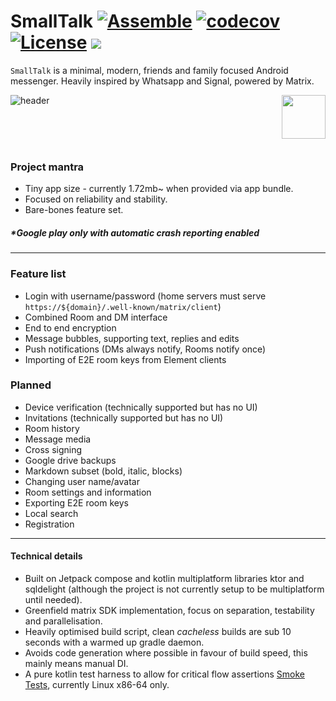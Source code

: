 # SmallTalk [![Assemble](https://github.com/ouchadam/small-talk/actions/workflows/assemble.yml/badge.svg)](https://github.com/ouchadam/small-talk/actions/workflows/assemble.yml) [![codecov](https://codecov.io/gh/ouchadam/small-talk/branch/main/graph/badge.svg?token=ETFSLZ9FCI)](https://codecov.io/gh/ouchadam/small-talk) [![License](https://img.shields.io/badge/License-Apache_2.0-blue.svg)](https://opensource.org/licenses/Apache-2.0) ![](https://img.shields.io/github/v/release/ouchadam/small-talk?include_prereleases)

`SmallTalk` is a minimal, modern, friends and family focused Android messenger. Heavily inspired by Whatsapp and Signal, powered by Matrix.

![header](https://github.com/ouchadam/small-talk/blob/main/.github/readme/header.png?raw=true)
[<img align="right" height="70" src="https://github.com/ouchadam/small-talk/blob/main/.github/readme/google-play-badge.png?raw=tru"></a>](https://play.google.com/store/apps/details?id=app.dapk.st)

<br>
<br>
<br>


### Project mantra
- Tiny app size - currently 1.72mb~ when provided via app bundle.
- Focused on reliability and stability.
- Bare-bones feature set.

##### _*Google play only with automatic crash reporting enabled_

---

### Feature list

- Login with username/password (home servers must serve `https://${domain}/.well-known/matrix/client`)
- Combined Room and DM interface
- End to end encryption
- Message bubbles, supporting text, replies and edits
- Push notifications (DMs always notify, Rooms notify once)
- Importing of E2E room keys from Element clients

### Planned

- Device verification (technically supported but has no UI)
- Invitations (technically supported but has no UI)
- Room history
- Message media
- Cross signing
- Google drive backups
- Markdown subset (bold, italic, blocks)
- Changing user name/avatar
- Room settings and information
- Exporting E2E room keys
- Local search
- Registration

--- 

#### Technical details

- Built on Jetpack compose and kotlin multiplatform libraries ktor and sqldelight (although the project is not currently setup to be multiplatform until needed).
- Greenfield matrix SDK implementation, focus on separation, testability and parallelisation.
- Heavily optimised build script, clean _cacheless_ builds are sub 10 seconds with a warmed up gradle daemon.
- Avoids code generation where possible in favour of build speed, this mainly means manual DI.
- A pure kotlin test harness to allow for critical flow assertions [Smoke Tests](https://github.com/ouchadam/small-talk/blob/main/test-harness/src/test/kotlin/SmokeTest.kt), currently Linux x86-64 only. 
